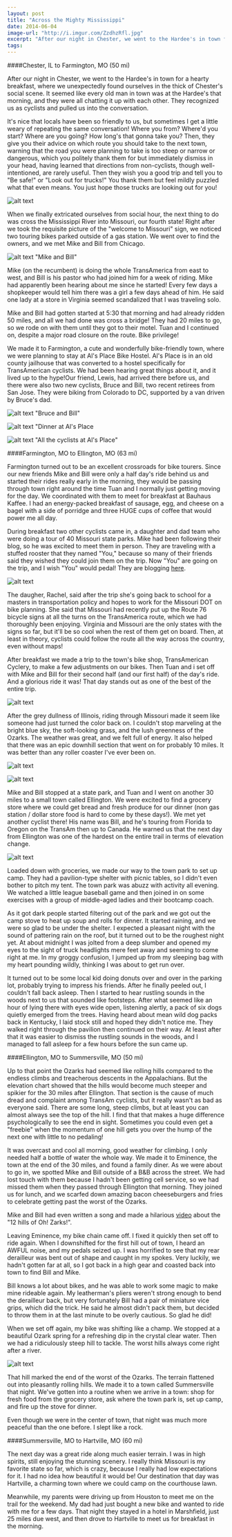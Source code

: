 ```yaml
---
layout: post
title: "Across the Mighty Mississippi"
date: 2014-06-04
image-url: "http://i.imgur.com/ZzdhzRfl.jpg"
excerpt: "After our night in Chester, we went to the Hardee's in town for a hearty breakfast, where we unexpectedly found ourselves in the thick of Chester's social scene. It seemed like every old man in town was at the Hardee's that morning, and they were all chatting it up with each other. They recognized us as cyclists and pulled us into the conversation."
tags:
---
```


####Chester, IL to Farmington, MO (50 mi)

After our night in Chester, we went to the Hardee's in town for a hearty breakfast, where we unexpectedly found ourselves in the thick of Chester's social scene. It seemed like every old man in town was at the Hardee's that morning, and they were all chatting it up with each other. They recognized us as cyclists and pulled us into the conversation.

It's nice that locals have been so friendly to us, but sometimes I get a little weary of repeating the same conversation! Where you from? Where'd you start? Where are you going? How long's that gonna take you? Then, they give you their advice on which route you should take to the next town, warning that the road you were planning to take is too steep or narrow or dangerous, which you politely thank them for but immediately dismiss in your head, having learned that directions from non-cyclists, though well-intentioned, are rarely useful. Then they wish you a good trip and tell you to "Be safe!" or "Look out for trucks!" You thank them but feel mildly puzzled what that even means. You just hope those trucks are looking out for you!

![alt text](http://i.imgur.com/8nbfYOBl.jpg)

When we finally extricated ourselves from social hour, the next thing to do was cross the Mississippi River into Missouri, our fourth state! Right after we took the requisite picture of the "welcome to Missouri" sign, we noticed two touring bikes parked outside of a gas station. We went over to find the owners, and we met Mike and Bill from Chicago.

![alt text "Mike and Bill"](http://i.imgur.com/LOsdrwOl.jpg)

Mike (on the recumbent) is doing the whole TransAmerica from east to west, and Bill is his pastor who had joined him for a week of riding. Mike had apparently been hearing about me since he started! Every few days a shopkeeper would tell him there was a girl a few days ahead of him. He said one lady at a store in Virginia seemed scandalized that I was traveling solo.

Mike and Bill had gotten started at 5:30 that morning and had already ridden 50 miles, and all we had done was cross a bridge! They had 20 miles to go, so we rode on with them until they got to their motel. Tuan and I continued on, despite a major road closure on the route. Bike privilege!

We made it to Farmington, a cute and wonderfully bike-friendly town, where we were planning to stay at Al's Place Bike Hostel. Al's Place is in an old county jailhouse that was converted to a hostel specifically for TransAmerican cyclists. We had been hearing great things about it, and it lived up to the hype!Our friend, Lewis, had arrived there before us, and there were also two new cyclists, Bruce and Bill, two recent retirees from San Jose. They were biking from Colorado to DC, supported by a van driven by Bruce's dad.
 
![alt text "Bruce and Bill"](http://i.imgur.com/F1S684nl.jpg)

![alt text "Dinner at Al's Place](http://i.imgur.com/1mwnDzQl.jpg)

![alt text "All the cyclists at Al's Place"](http://i.imgur.com/AnQFWtnl.jpg)

####Farmington, MO to Ellington, MO (63 mi)

Farmington turned out to be an excellent crossroads for bike tourers. Since our new friends Mike and Bill were only a half day's ride behind us and started their rides really early in the morning, they would be passing through town right around the time Tuan and I normally just getting moving for the day. We coordinated with them to meet for breakfast at Bauhaus Kaffee. I had an energy-packed breakfast of sausage, egg, and cheese on a bagel with a side of porridge and three HUGE cups of coffee that would power me all day.

During breakfast two other cyclists came in, a daughter and dad team who were doing a tour of 40 Missouri state parks. Mike had been following their blog, so he was excited to meet them in person. They are traveling with a stuffed rooster that they named "You," because so many of their friends said they wished they could join them on the trip. Now "You" are going on the trip, and I wish "You" would pedal! They are blogging [here](http://www.crazyguyonabike.com/doc/40stateparks).

![alt text](http://i.imgur.com/lfasF6bl.jpg)

The daugher, Rachel, said after the trip she's going back to school for a masters in transportation policy and hopes to work for the Missouri DOT on bike planning. She said that Missouri had recently put up the Route 76 bicycle signs at all the turns on the TransAmerica route, which we had thoroughly been enjoying. Virginia and Missouri are the only states with the signs so far, but it'll be so cool when the rest of them get on board. Then, at least in theory, cyclists could follow the route all the way across the country, even without maps!

After breakfast we made a trip to the town's bike shop, TransAmerican Cyclery, to make a few adjustments on our bikes. Then Tuan and i set off with Mike and Bill for their second half (and our first half) of the day's ride. And a glorious ride it was! That day stands out as one of the best of the entire trip.

![alt text](http://i.imgur.com/nXRP73Yl.jpg)

After the grey dullness of Illinois, riding through Missouri made it seem like someone had just turned the color back on. I couldn't stop marveling at the bright blue sky, the soft-looking grass, and the lush greenness of the Ozarks. The weather was great, and we felt full of energy. It also helped that there was an epic downhill section that went on for probably 10 miles. It was better than any roller coaster I've ever been on. 

![alt text](http://i.imgur.com/RDycfV5l.jpg)

![alt text](http://i.imgur.com/QD9Yjjul.jpg)

Mike and Bill stopped at a state park, and Tuan and I went on another 30 miles to a small town called Ellington. We were excited to find a grocery store where we could get bread and fresh produce for our dinner (non gas station / dollar store food is hard to come by these days!). We met yet another cyclist there! His name was Bill, and he's touring from Florida to Oregon on the TransAm then up to Canada. He warned us that the next day from Ellington was one of the hardest on the entire trail in terms of elevation change.

![alt text](http://i.imgur.com/ymoT801l.jpg)

Loaded down with groceries, we made our way to the town park to set up camp. They had a pavilion-type shelter with picnic tables, so I didn't even bother to pitch my tent. The town park was abuzz with activity all evening. We watched a little league baseball game and then joined in on some exercises with a group of middle-aged ladies and their bootcamp coach. 

As it got dark people started filtering out of the park and we got out the camp stove to heat up soup and rolls for dinner. It started raining, and we were so glad to be under the shelter. I expected a pleasant night with the sound of pattering rain on the roof, but it turned out to be the roughest night yet. At about midnight I was jolted from a deep slumber and opened my eyes to the sight of truck headlights mere feet away and seeming to come right at me. In my groggy confusion, I jumped up from my sleeping bag with my heart pounding wildly, thinking I was about to get run over.

It turned out to be some local kid doing donuts over and over in the parking lot, probably trying to impress his friends. After he finally peeled out, I couldn't fall back asleep. Then I started to hear rustling sounds in the woods next to us that sounded like footsteps. After what seemed like an hour of lying there with eyes wide open, listening alertly, a pack of six dogs quietly emerged from the trees. Having heard about mean wild dog packs back in Kentucky, I laid stock still and hoped they didn't notice me. They walked right through the pavilion then continued on their way. At least after that it was easier to dismiss the rustling sounds in the woods, and I managed to fall asleep for a few hours before the sun came up. 

####Ellington, MO to Summersville, MO (50 mi)

Up to that point the Ozarks had seemed like rolling hills compared to the endless climbs and treacherous descents in the Appalachians. But the elevation chart showed that the hills would become much steeper and spikier for the 30 miles after Ellington. That section is the cause of much dread and complaint among TransAm cyclists, but it really wasn't as bad as everyone said. There are some long, steep climbs, but at least you can almost always see the top of the hill. I find that that makes a huge difference psychologically to see the end in sight. Sometimes you could even get a "freebie" when the momentum of one hill gets you over the hump of the next one with little to no pedaling!

It was overcast and cool all morning, good weather for climbing. I only needed half a bottle of water the whole way. We made it to Eminence, the town at the end of the 30 miles, and found a family diner. As we were about to go in, we spotted Mike and Bill outside of a B&B across the street. We had lost touch with them because I hadn't been getting cell service, so we had missed them when they passed through Ellington that morning. They joined us for lunch, and we scarfed down amazing bacon cheeseburgers and fries to celebrate getting past the worst of the Ozarks.

Mike and Bill had even written a song and made a hilarious [video](http://www.crazyguyonabike.com/doc/page/?o=1&page_id=371488&v=37) about the "12 hills of Oh! Zarks!".

Leaving Eminence, my bike chain came off. I fixed it quickly then set off to ride again. When I downshifted for the first hill out of town, I heard an AWFUL noise, and my pedals seized up. I was horrified to see that my rear derailleur was bent out of shape and caught in my spokes. Very luckily, we hadn't gotten far at all, so I got back in a high gear and coasted back into town to find Bill and Mike. 

Bill knows a lot about bikes, and he was able to work some magic to make mine rideable again. My leatherman's pliers weren't strong enough to bend the derailleur back, but very fortunately Bill had a pair of miniature vice grips, which did the trick. He said he almost didn't pack them, but decided to throw them in at the last minute to be overly cautious. So glad he did!

When we set off again, my bike was shifting like a champ. We stopped at a beautiful Ozark spring for a refreshing dip in the crystal clear water. Then we had a ridiculously steep hill to tackle. The worst hills always come right after a river.

![alt text](http://i.imgur.com/weTw6yUl.jpg)

That hill marked the end of the worst of the Ozarks. The terrain flattened out into pleasantly rolling hills. We made it to a town called Summersville that night. We've gotten into a routine when we arrive in a town: shop for fresh food from the grocery store, ask where the town park is, set up camp, and fire up the stove for dinner.

Even though we were in the center of town, that night was much more peaceful than the one before. I slept like a rock.

####Summersville, MO to Hartville, MO (60 mi)

The next day was a great ride along much easier terrain. I was in high spirits, still enjoying the stunning scenery. I really think Missouri is my favorite state so far, which is crazy, because I really had low expectations for it. I had no idea how beautiful it would be! Our destination that day was Hartville, a charming town where we could camp on the courthouse lawn.

Meanwhile, my parents were driving up from Houston to meet me on the trail for the weekend. My dad had just bought a new bike and wanted to ride with me for a few days. That night they stayed in a hotel in Marshfield, just 25 miles due west, and then drove to Hartville to meet us for breakfast in the morning.

